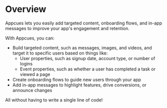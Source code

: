 # Overview

Appcues lets you easily add targeted content, onboarding flows, and in-app messages to improve your app's engagement and retention.

With Appcues, you can:

- Build targeted content, such as messages, images, and videos, and target it to specific users based on things like:
  - User properties, such as signup date, account type, or number of logins
  - Event properties, such as whether a user has completed a task or viewed a page
- Create onboarding flows to guide new users through your app
- Add in-app messages to highlight features, drive conversions, or announce changes

All without having to write a single line of code!
